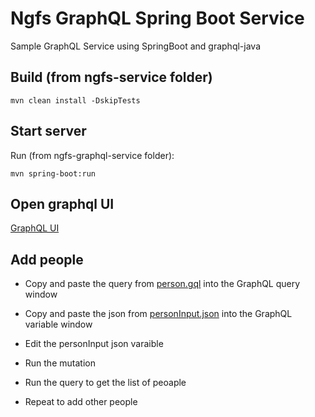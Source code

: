 # Ngfs GraphQL Spring Boot Service

Sample GraphQL Service using SpringBoot and graphql-java

## Build (from ngfs-service folder)

`mvn clean install -DskipTests`

## Start server

Run (from ngfs-graphql-service folder):

`mvn spring-boot:run`

## Open graphql UI

[GraphQL UI](http://localhost:8520)

## Add people

-  Copy and paste the query from [person.gql](./src/main/resources/queries/person.gql) into the GraphQL query window
-  Copy and paste the json from [personInput.json](./src/main/resources/queries/personInput.json) into the GraphQL variable window 

-  Edit the personInput json varaible
-  Run the mutation  
-  Run the query to get the list of peoaple
-  Repeat to add other people
